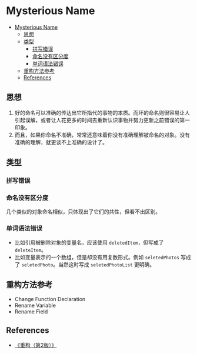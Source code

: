 # Mysterious Name


<!-- TOC -->

- [Mysterious Name](#mysterious-name)
    - [思想](#思想)
    - [类型](#类型)
        - [拼写错误](#拼写错误)
        - [命名没有区分度](#命名没有区分度)
        - [单词语法错误](#单词语法错误)
    - [重构方法参考](#重构方法参考)
    - [References](#references)

<!-- /TOC -->


## 思想
1. 好的命名可以准确的传达出它所指代的事物的本质。而坏的命名则很容易让人引起误解，或者让人花更多的时间去重新认识事物并努力更新之前错误的第一印象。
2. 而且，如果你命名不准确，常常还意味着你没有准确理解被命名的对象。没有准确的理解，就更谈不上准确的设计了。


## 类型
### 拼写错误

### 命名没有区分度
几个类似的对象命名相似，只体现出了它们的共性，但看不出区别。

### 单词语法错误
* 比如引用被删除对象的变量名，应该使用 `deletedItem`，但写成了 `deleteItem`。
* 比如变量表示的一个数组，但是却没有用复数形式。例如 `seletedPhotos` 写成了 `seletedPhoto`。当然这时写成 `seletedPhotoList` 更明确。



## 重构方法参考
* Change Function Declaration
* Rename Variable
* Rename Field


## References
* [《重构（第2版）》](https://book.douban.com/subject/33400354/)
